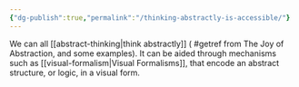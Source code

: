 ```yaml
---
{"dg-publish":true,"permalink":"/thinking-abstractly-is-accessible/"}
---
```


We can all [[abstract-thinking\|think abstractly]] ( #getref from The Joy of Abstraction, and some examples). It can be aided through mechanisms such as [[visual-formalism\|Visual Formalisms]], that encode an abstract structure, or logic, in a visual form. 